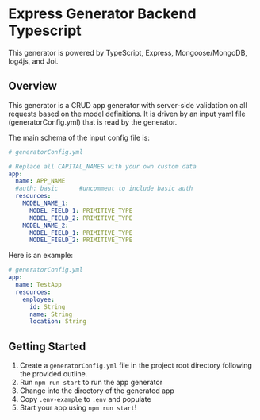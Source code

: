 # Express Generator Backend Typescript
This generator is powered by TypeScript, Express, Mongoose/MongoDB, log4js, and Joi.

## Overview
This generator is a CRUD app generator with server-side validation on all requests based on the model definitions.  It is driven by an input yaml file (generatorConfig.yml) that is read by the generator. 

The main schema of the input config file is:
```yaml
# generatorConfig.yml

# Replace all CAPITAL_NAMES with your own custom data
app:
  name: APP_NAME
  #auth: basic      #uncomment to include basic auth
  resources:
    MODEL_NAME_1:
      MODEL_FIELD_1: PRIMITIVE_TYPE
      MODEL_FIELD_2: PRIMITIVE_TYPE
    MODEL_NAME_2:
      MODEL_FIELD_1: PRIMITIVE_TYPE
      MODEL_FIELD_2: PRIMITIVE_TYPE
```

Here is an example:
```yaml
# generatorConfig.yml
app:
  name: TestApp
  resources:
    employee:
      id: String
      name: String
      location: String
```

## Getting Started
1. Create a `generatorConfig.yml` file in the project root directory following the provided outline.
2. Run `npm run start` to run the app generator
3. Change into the directory of the generated app
4. Copy `.env-example` to `.env` and populate
5. Start your app using `npm run start`!